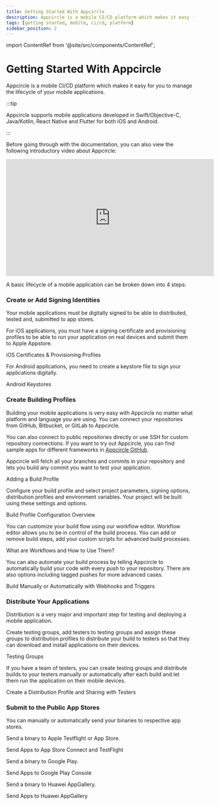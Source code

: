 ```yaml
---
title: Getting Started With Appcircle
description: Appcircle is a mobile CI/CD platform which makes it easy for you to manage the lifecycle of your mobile applications.
tags: [getting started, mobile, ci/cd, platform]
sidebar_position: 2
---
```


import ContentRef from '@site/src/components/ContentRef';

# Getting Started With Appcircle

Appcircle is a mobile CI/CD platform which makes it easy for you to manage the lifecycle of your mobile applications.

:::tip

Appcircle supports mobile applications developed in Swift/Objective-C, Java/Kotlin, React Native and Flutter for both iOS and Android.

:::

Before going through with the documentation, you can also view the following introductory video about Appcircle:

<iframe width="560" height="315" src="https://www.youtube.com/embed/OUoZFGqJFdM" title="YouTube video player" frameborder="0" allow="accelerometer; autoplay; clipboard-write; encrypted-media; gyroscope; picture-in-picture" allowfullscreen></iframe>

A basic lifecycle of a mobile application can be broken down into 4 steps:

### Create or Add Signing Identities

Your mobile applications must be digitally signed to be able to distributed, tested and, submitted to app stores.

For iOS applications, you must have a signing certificate and provisioning profiles to be able to run your application on real devices and submit them to Apple Appstore.

<ContentRef url="/signing-identities/ios-signing">
  iOS Certificates &amp; Provisioning Profiles
</ContentRef>

For Android applications, you need to create a keystore file to sign your applications digitally.

<ContentRef url="/signing-identities/android-keystores">Android Keystores</ContentRef>

###

### Create Building Profiles

Building your mobile applications is very easy with Appcircle no matter what platform and language you are using. You can connect your repositories from GitHub, Bitbucket, or GitLab to Appcircle.

You can also connect to public repositories directly or use SSH for custom repository connections. If you want to try out Appcircle, you can find sample apps for different frameworks in [Appcircle GitHub](https://github.com/appcircleio?q=sample).

Appcircle will fetch all your branches and commits in your repository and lets you build any commit you want to test your application.

<ContentRef url="/build/manage-the-connections/adding-a-build-profile">Adding a Build Profile</ContentRef>

Configure your build profile and select project parameters, signing options, distribution profiles and environment variables. Your project will be built using these settings and options.

<ContentRef url="/build/build-process-management/build-profile-configuration">Build Profile Configuration Overview</ContentRef>

You can customize your build flow using our workflow editor. Workflow editor allows you to be in control of the build process. You can add or remove build steps, add your custom scripts for advanced build processes.

<ContentRef url="/workflows">What are Workflows and How to Use Them?</ContentRef>

You can also automate your build process by telling Appcircle to automatically build your code with every push to your repository. There are also options including tagged pushes for more advanced cases.

<ContentRef url="/build/build-process-management/build-manually-or-with-triggers">
  Build Manually or Automatically with Webhooks and Triggers
</ContentRef>

###

### Distribute Your Applications

Distribution is a very major and important step for testing and deploying a mobile application.

Create testing groups, add testers to testing groups and assign these groups to distribution profiles to distribute your build to testers so that they can download and install applications on their devices.

<ContentRef url="/distribute/testing-management/testing-groups">Testing Groups</ContentRef>

If you have a team of testers, you can create testing groups and distribute builds to your testers manually or automatically after each build and let them run the application on their mobile devices.

<ContentRef url="/distribute/create-or-select-a-distribution-profile">
  Create a Distribution Profile and Sharing with Testers
</ContentRef>

### Submit to the Public App Stores

You can manually or automatically send your binaries to respective app stores.

Send a binary to Apple Testflight or App Store.

<ContentRef url="/publish-integrations/ios-publish-integrations/send-to-app-store">Send Apps to App Store Connect and TestFlight</ContentRef>

Send a binary to Google Play.

<ContentRef url="/publish-integrations/android-publish-integrations/publish-to-google-play">Send Apps to Google Play Console</ContentRef>

Send a binary to Huawei AppGallery.

<ContentRef url="/publish-integrations/android-publish-integrations/publish-to-huawei-appgallery">Send Apps to Huawei AppGallery</ContentRef>
